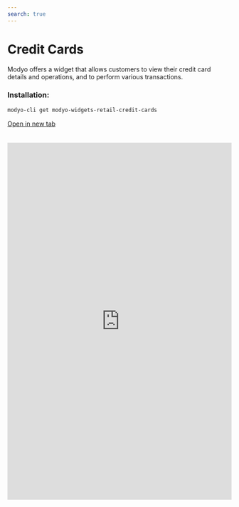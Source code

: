 ```yaml
---
search: true
---
```


# Credit Cards

Modyo offers a widget that allows customers to view their credit card details and operations, and to perform various transactions.

### Installation:

```bash
modyo-cli get modyo-widgets-retail-credit-cards
```

[Open in new tab](https://widgets.modyo.com/retail/credit-cards)

<iframe id="widgetFrame" src="https://widgets.modyo.com/retail/credit-cards" width="100%" frameBorder="0" style="min-height:800px;overflow:auto;margin-top:20px;"/>

| Feature                 | Description                                                                                                                                                                                                                                                        |
|:------------------------------|:-------------------------------------------------------------------------------------------------------------------------------------------------------------------------------------------------------------------------------------------------------------------|
| Credit card summary | Presents a summary of the credit card status with specific information associated with each card balance.<br><br>                                                                    |
| Credit balance             | Shows the payment options available for the specific card, in addition to indicators of expenditure compared to the amount available.                                                                                                                |
| Account statements              | Displays the statement with the movements of the last billed period for a credit card.                                                                                                                                                          |
| Last moves           | Displays all national and international movements that are not invoiced.                                                                                                                                                                                |
| Pay off debt                   | Corresponds to the debt payment functionality. <br> <br> This debt payment can be total or partial. <br> <br> Click on this button will take the Card Payment Widget, where you can select the domestic or international debt payment option. |

 <script> 

 export default {
 mounted () {

 function setFrameHeightCo (id, ht) {
 var ifrm = document.getElementById (id);
 if (ifrm) {
 ifrm.style.height = ht + 4 + "px";
 }
 }
 //iframed document sends its height using postMessage
 function HandleDoCheightMsg (e) {
 //check origin
 if (e.origin === 'https://widgets.modyo.com') {
 //parse data
 var data = json.parse (e.data);

 console.log ('data: ', data)
 //check data object
 if (data ['doChight']) {
 setFrameHeightCo ('WidgetFrame', data ['DoChight']);
 } else {
 SetFrameHeightCo ('WidgetFrame', 700);
 }
 }
 }

 //assign message handler
 if (Window.addEventListener) {
 Window.addEventListener ('message', HandleDoCheightMSG, false);
 }
 }
 }

 </script> 
